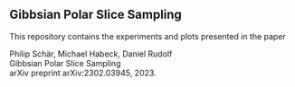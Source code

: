 ## Gibbsian Polar Slice Sampling

This repository contains the experiments and plots presented in the paper

Philip Schär, Michael Habeck, Daniel Rudolf  
Gibbsian Polar Slice Sampling  
arXiv preprint arXiv:2302.03945, 2023.

